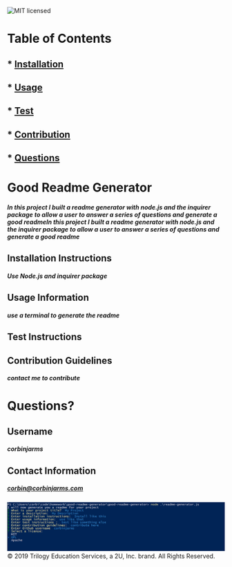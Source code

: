 ![MIT licensed](https://img.shields.io/badge/license-GPL-blue)
# Table of Contents
## * [Installation](#installation-instructions)
## * [Usage](#usage-information)
## * [Test](#test-instructions)
## * [Contribution](#contribution-guidelines)
## * [Questions](#Questions?)
# Good Readme Generator
##### In this project I built a readme generator with node.js and the inquirer package to allow a user to answer a series of questions and generate a good readmeIn this project I built a readme generator with node.js and the inquirer package to allow a user to answer a series of questions and generate a good readme
## Installation Instructions
##### Use Node.js and inquirer package
## Usage Information
##### use a terminal to generate the readme
## Test Instructions
##### 
## Contribution Guidelines
##### contact me to contribute
# Questions?
## Username
##### corbinjarms
## Contact Information
##### corbin@corbinjarms.com
![Application Example](./assets/screenshots/Screenshot.PNG)
© 2019 Trilogy Education Services, a 2U, Inc. brand. All Rights Reserved.
